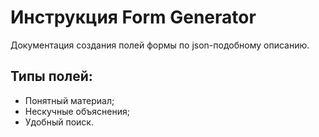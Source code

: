 # Инструкция Form Generator

Документация создания полей формы по json-подобному описанию. 

## Типы полей:

- Понятный материал;
- Нескучные объяснения;
- Удобный поиск.
